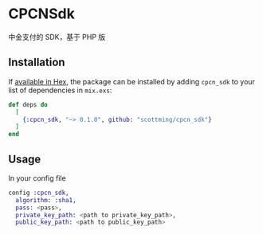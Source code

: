 # CPCNSdk

中金支付的 SDK，基于 PHP 版

## Installation

If [available in Hex](https://hex.pm/docs/publish), the package can be installed
by adding `cpcn_sdk` to your list of dependencies in `mix.exs`:

```elixir
def deps do
  [
    {:cpcn_sdk, "~> 0.1.0", github: "scottming/cpcn_sdk"}
  ]
end
```

## Usage

In your config file

```elixir
config :cpcn_sdk,
  algorithm: :sha1,
  pass: <pass>,
  private_key_path: <path to private_key_path>,
  public_key_path: <path to public_key_path>
```


